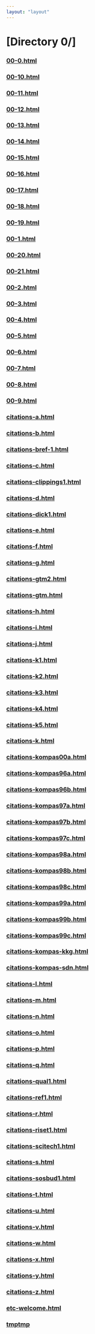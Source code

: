```yaml
---
layout: "layout"
---
```

# [Directory 0/]
### [00-0.html](00-0.html)
### [00-10.html](00-10.html)
### [00-11.html](00-11.html)
### [00-12.html](00-12.html)
### [00-13.html](00-13.html)
### [00-14.html](00-14.html)
### [00-15.html](00-15.html)
### [00-16.html](00-16.html)
### [00-17.html](00-17.html)
### [00-18.html](00-18.html)
### [00-19.html](00-19.html)
### [00-1.html](00-1.html)
### [00-20.html](00-20.html)
### [00-21.html](00-21.html)
### [00-2.html](00-2.html)
### [00-3.html](00-3.html)
### [00-4.html](00-4.html)
### [00-5.html](00-5.html)
### [00-6.html](00-6.html)
### [00-7.html](00-7.html)
### [00-8.html](00-8.html)
### [00-9.html](00-9.html)
### [citations-a.html](citations-a.html)
### [citations-b.html](citations-b.html)
### [citations-bref-1.html](citations-bref-1.html)
### [citations-c.html](citations-c.html)
### [citations-clippings1.html](citations-clippings1.html)
### [citations-d.html](citations-d.html)
### [citations-dick1.html](citations-dick1.html)
### [citations-e.html](citations-e.html)
### [citations-f.html](citations-f.html)
### [citations-g.html](citations-g.html)
### [citations-gtm2.html](citations-gtm2.html)
### [citations-gtm.html](citations-gtm.html)
### [citations-h.html](citations-h.html)
### [citations-i.html](citations-i.html)
### [citations-j.html](citations-j.html)
### [citations-k1.html](citations-k1.html)
### [citations-k2.html](citations-k2.html)
### [citations-k3.html](citations-k3.html)
### [citations-k4.html](citations-k4.html)
### [citations-k5.html](citations-k5.html)
### [citations-k.html](citations-k.html)
### [citations-kompas00a.html](citations-kompas00a.html)
### [citations-kompas96a.html](citations-kompas96a.html)
### [citations-kompas96b.html](citations-kompas96b.html)
### [citations-kompas97a.html](citations-kompas97a.html)
### [citations-kompas97b.html](citations-kompas97b.html)
### [citations-kompas97c.html](citations-kompas97c.html)
### [citations-kompas98a.html](citations-kompas98a.html)
### [citations-kompas98b.html](citations-kompas98b.html)
### [citations-kompas98c.html](citations-kompas98c.html)
### [citations-kompas99a.html](citations-kompas99a.html)
### [citations-kompas99b.html](citations-kompas99b.html)
### [citations-kompas99c.html](citations-kompas99c.html)
### [citations-kompas-kkg.html](citations-kompas-kkg.html)
### [citations-kompas-sdn.html](citations-kompas-sdn.html)
### [citations-l.html](citations-l.html)
### [citations-m.html](citations-m.html)
### [citations-n.html](citations-n.html)
### [citations-o.html](citations-o.html)
### [citations-p.html](citations-p.html)
### [citations-q.html](citations-q.html)
### [citations-qual1.html](citations-qual1.html)
### [citations-ref1.html](citations-ref1.html)
### [citations-r.html](citations-r.html)
### [citations-riset1.html](citations-riset1.html)
### [citations-scitech1.html](citations-scitech1.html)
### [citations-s.html](citations-s.html)
### [citations-sosbud1.html](citations-sosbud1.html)
### [citations-t.html](citations-t.html)
### [citations-u.html](citations-u.html)
### [citations-v.html](citations-v.html)
### [citations-w.html](citations-w.html)
### [citations-x.html](citations-x.html)
### [citations-y.html](citations-y.html)
### [citations-z.html](citations-z.html)
### [etc-welcome.html](etc-welcome.html)
### [tmptmp](tmptmp)
